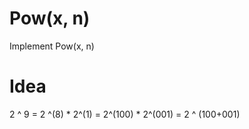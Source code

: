 # Pow(x, n) 
Implement Pow(x, n) 

# Idea
2 ^ 9 = 2 ^(8) * 2^(1) = 2^(100) * 2^(001) = 2 ^ (100+001)

